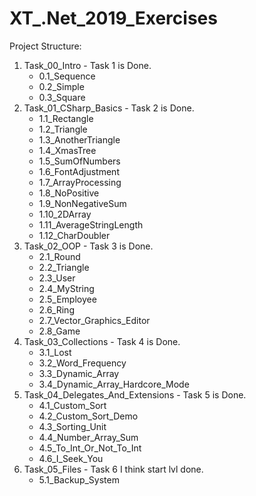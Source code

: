 # XT_.Net_2019_Exercises
Project Structure:
1. Task_00_Intro - Task 1 is Done.
   * 0.1_Sequence
   * 0.2_Simple
   * 0.3_Square
2. Task_01_CSharp_Basics - Task 2 is Done.
   * 1.1_Rectangle
   * 1.2_Triangle
   * 1.3_AnotherTriangle
   * 1.4_XmasTree
   * 1.5_SumOfNumbers
   * 1.6_FontAdjustment
   * 1.7_ArrayProcessing
   * 1.8_NoPositive
   * 1.9_NonNegativeSum
   * 1.10_2DArray
   * 1.11_AverageStringLength
   * 1.12_CharDoubler
3. Task_02_OOP - Task 3 is Done.
   * 2.1_Round
   * 2.2_Triangle
   * 2.3_User
   * 2.4_MyString
   * 2.5_Employee
   * 2.6_Ring
   * 2.7_Vector_Graphics_Editor
   * 2.8_Game
4. Task_03_Collections - Task 4 is Done.
   * 3.1_Lost
   * 3.2_Word_Frequency
   * 3.3_Dynamic_Array
   * 3.4_Dynamic_Array_Hardcore_Mode
5. Task_04_Delegates_And_Extensions - Task 5 is Done.
   * 4.1_Custom_Sort
   * 4.2_Custom_Sort_Demo
   * 4.3_Sorting_Unit
   * 4.4_Number_Array_Sum
   * 4.5_To_Int_Or_Not_To_Int
   * 4.6_I_Seek_You
6. Task_05_Files - Task 6 I think start lvl done.
   * 5.1_Backup_System
